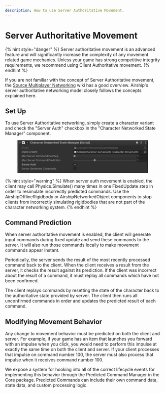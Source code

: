 ```yaml
---
description: How to use Server Authoritative Movement.
---
```


# Server Authoritative Movement

{% hint style="danger" %}
Server authoritative movement is an advanced feature and will significantly increase the complexity of any movement related game mechanics. Unless your game has strong competitive integrity requirements, we recommend using Client Authoritative movement.
{% endhint %}

If you are not familiar with the concept of Server Authoritative movement, the [Source Multiplayer Networking](https://developer.valvesoftware.com/wiki/Source_Multiplayer_Networking) wiki has a good overview. Airship's server authoritative networking model closely follows the concepts explained here.

## Set Up

To use Server Authoritative networking, simply create a character variant and check the "Server Auth" checkbox in the "Character Networked State Manager" component.

<figure><img src="../../../.gitbook/assets/image (101).png" alt=""><figcaption></figcaption></figure>

{% hint style="warning" %}
When server auth movement is enabled, the client may call Physics.Simulate() many times in one FixedUpdate step in order to resimulate incorrectly predicted commands. Use the AirshipOfflineRigidbody or AirshipNetworkedObject components to stop clients from incorrectly simulating rigidbodies that are not part of the character networking system.
{% endhint %}

## Command Prediction

When server authoritative movement is enabled, the client will generate input commands during fixed update and send these commands to the server. It will also run those commands locally to make movement commands appear instant.&#x20;

Periodically, the server sends the result of the most recently processed command back to the client. When the client receives a result from the server, it checks the result against its prediction. If the client was incorrect about the result of a command, it must replay all commands which have not been confirmed.

The client replays commands by resetting the state of the character back to the authoritative state provided by server. The client then runs all unconfirmed commands in order and updates the predicted result of each command.

## Modifying Movement Behavior

Any change to movement behavior must be predicted on both the client and server. For example, if your game has an item that launches you forward with an impulse when you click, you would need to perform this impulse at exactly the same time on both the client and server. If your client processes that impulse on command number 100, the server must also process that impulse when it receives command number 100.

We expose a system for hooking into all of the correct lifecycle events for implementing this behavior through the Predicted Command Manager in the Core package. Predicted Commands can include their own command data, state data, and custom processing logic.
